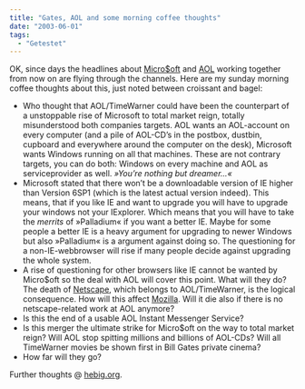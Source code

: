 ```yaml
---
title: "Gates, AOL and some morning coffee thoughts"
date: "2003-06-01"
tags:
  - "Getestet"
---
```


OK, since days the headlines about [Micro$oft](http://www.microsoft.com) and [AOL](http://www.aol.com) working together from now on are flying through the channels. Here are my sunday morning coffee thoughts about this, just noted between croissant and bagel:

- Who thought that AOL/TimeWarner could have been the counterpart of a unstoppable rise of Microsoft to total market reign, totally misunderstood both companies targets. AOL wants an AOL-account on every computer (and a pile of AOL-CD’s in the postbox, dustbin, cupboard and everywhere around the computer on the desk), Microsoft wants Windows running on all that machines. These are not contrary targets, you can do both: Windows on every machine and AOL as serviceprovider as well. _»You’re nothing but dreamer…«_
- Microsoft stated that there won’t be a downloadable version of IE higher than Version 6SP1 (which is the latest actual version indeed). This means, that if you like IE and want to upgrade you will have to upgrade your windows not your IExplorer. Which means that you will have to take the _merrits_ of »Palladium« if you want a better IE. Maybe for some people a better IE is a heavy argument for upgrading to newer Windows but also »Palladium« is a argument against doing so. The questioning for a non-IE-webbrowser will rise if many people decide against upgrading the whole system.
- A rise of questioning for other browsers like IE cannot be wanted by Micro$oft so the deal with AOL will cover this point. What will they do? The death of [Netscape](http://www.netscape.com/), which belongs to AOL/TimeWarner, is the logical consequence. How will this affect [Mozilla](http://www.mozilla.org). Will it die also if there is no netscape-related work at AOL anymore?
- Is this the end of a usable AOL Instant Messenger Service?
- Is this merger the ultimate strike for Micro$oft on the way to total market reign? Will AOL stop spitting millions and billions of AOL-CDs? Will all TimeWarner movies be shown first in Bill Gates private cinema?
- How far will they go?

Further thoughts @ [hebig.org](http://www.hebig.org/blogs/archives/main/001023.php).
